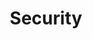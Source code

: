 ---
title: Security
show_read_time: false
show_toc: false
redirect_from: latest/security/index
canonical_url: 'https://docs.projectcalico.org/v3.9/security/index'
---